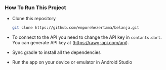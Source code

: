### How To Run This Project

- Clone this repository
  
  ```bash
  git clone https://github.com/emporehezertama/belanja.git
  ```
- To connect to the API you need to change the API key in `contants.dart`. You can generate API key at (https://rawg-api.com/api).
- Sync gradle to install all the dependencies
- Run the app on your device or emulator in Android Studio
